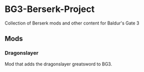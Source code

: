 # BG3-Berserk-Project
Collection of Berserk mods and other content for Baldur's Gate 3

## Mods

### Dragonslayer
Mod that adds the dragonslayer greatsword to BG3.
